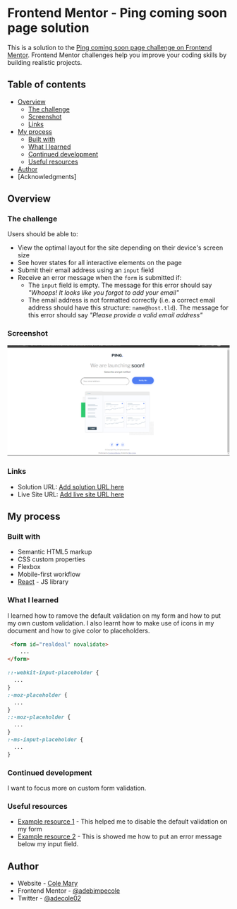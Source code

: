 # Frontend Mentor - Ping coming soon page solution

This is a solution to the [Ping coming soon page challenge on Frontend Mentor](https://www.frontendmentor.io/challenges/ping-single-column-coming-soon-page-5cadd051fec04111f7b848da). Frontend Mentor challenges help you improve your coding skills by building realistic projects. 

## Table of contents

- [Overview](#overview)
  - [The challenge](#the-challenge)
  - [Screenshot](#screenshot)
  - [Links](#links)
- [My process](#my-process)
  - [Built with](#built-with)
  - [What I learned](#what-i-learned)
  - [Continued development](#continued-development)
  - [Useful resources](#useful-resources)
- [Author](#author)
- [Acknowledgments]


## Overview

### The challenge

Users should be able to:

- View the optimal layout for the site depending on their device's screen size
- See hover states for all interactive elements on the page
- Submit their email address using an `input` field
- Receive an error message when the `form` is submitted if:
	- The `input` field is empty. The message for this error should say *"Whoops! It looks like you forgot to add your email"*
	- The email address is not formatted correctly (i.e. a correct email address should have this structure: `name@host.tld`). The message for this error should say *"Please provide a valid email address"*

### Screenshot

![](images/screenshot.png)


### Links

- Solution URL: [Add solution URL here](https://your-solution-url.com)
- Live Site URL: [Add live site URL here](https://snazzy-torrone-beb5b8.netlify.app/)

## My process

### Built with

- Semantic HTML5 markup
- CSS custom properties
- Flexbox
- Mobile-first workflow
- [React](https://reactjs.org/) - JS library


### What I learned

I learned how to ramove the default validation on my form and how to put my own custom validation. I also learnt how to make use of icons in my document and how to give color to placeholders.

```html
 <form id="realdeal" novalidate>
    ...
</form>
```
```css
::-webkit-input-placeholder { 
  ...
}
:-moz-placeholder { 
  ...
}
::-moz-placeholder { 
  ...
}
:-ms-input-placeholder {
  ...
}
```


### Continued development

I want to focus more on custom form validation.

### Useful resources

- [Example resource 1](https://stackoverflow.com/questions/3090369/disable-validation-of-html5-form-elements) - This helped me to disable the default validation on my form
- [Example resource 2](https://stackoverflow.com/questions/36206691/display-error-message-below-input-field) - This is showed me how to put an error message below my input field.


## Author

- Website - [Cole Mary](https://snazzy-torrone-beb5b8.netlify.app/)
- Frontend Mentor - [@adebimpecole](https://www.frontendmentor.io/profile/adebimpecole)
- Twitter - [@adecole02](https://twitter.com/adecole02)
